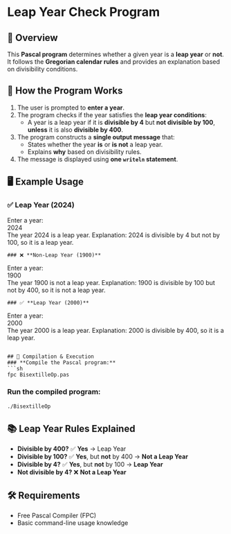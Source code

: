 
# Leap Year Check Program

## 📌 Overview
This **Pascal program** determines whether a given year is a **leap year** or **not**. It follows the **Gregorian calendar rules** and provides an explanation based on divisibility conditions.

## 📜 How the Program Works
1. The user is prompted to **enter a year**.
2. The program checks if the year satisfies the **leap year conditions**:
   - A year is a leap year if it is **divisible by 4** but **not divisible by 100**, **unless** it is also **divisible by 400**.
3. The program constructs a **single output message** that:
   - States whether the year **is** or **is not** a leap year.
   - Explains **why** based on divisibility rules.
4. The message is displayed using **one `writeln` statement**.

## 🖥️ Example Usage
### ✅ **Leap Year (2024)**

Enter a year:  
2024  
The year 2024 is a leap year. Explanation: 2024 is divisible by 4 but not by 100, so it is a leap year.
```
### ❌ **Non-Leap Year (1900)**
```
Enter a year:  
1900  
The year 1900 is not a leap year. Explanation: 1900 is divisible by 100 but not by 400, so it is not a leap year.
```
### ✅ **Leap Year (2000)**
```
Enter a year:  
2000  
The year 2000 is a leap year. Explanation: 2000 is divisible by 400, so it is a leap year.
```

## 🔧 Compilation & Execution
### **Compile the Pascal program:**
```sh
fpc BisextilleOp.pas
```
### **Run the compiled program:**
```sh
./BisextilleOp
```

## 📚 Leap Year Rules Explained
- **Divisible by 400?** ✅ **Yes** → Leap Year  
- **Divisible by 100?** ✅ **Yes**, but **not** by 400 → **Not a Leap Year**  
- **Divisible by 4?** ✅ **Yes**, but **not** by 100 → **Leap Year**  
- **Not divisible by 4?** ❌ **Not a Leap Year**  

## 🛠️ Requirements
- Free Pascal Compiler (FPC)  
- Basic command-line usage knowledge
